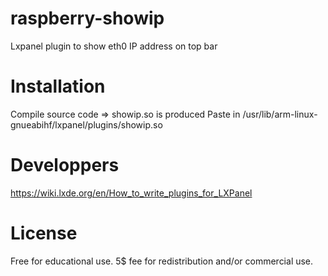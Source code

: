 # raspberry-showip
Lxpanel plugin to show eth0 IP address on top bar

# Installation
Compile source code => showip.so is produced
Paste in /usr/lib/arm-linux-gnueabihf/lxpanel/plugins/showip.so

# Developpers
https://wiki.lxde.org/en/How_to_write_plugins_for_LXPanel

# License
Free for educational use.
5$ fee for redistribution and/or commercial use.
